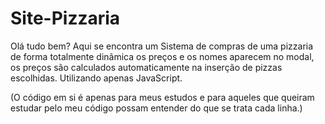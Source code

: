 # Site-Pizzaria
Olá tudo bem? Aqui se encontra um 
Sistema de compras de uma pizzaria de forma totalmente dinãmica os preços e os nomes aparecem no modal, os preços são calculados automaticamente na inserção de pizzas escolhidas.
Utilizando apenas JavaScript.

(O código em si é apenas para meus estudos e para aqueles que queiram estudar pelo meu código possam entender do que se trata cada linha.)

